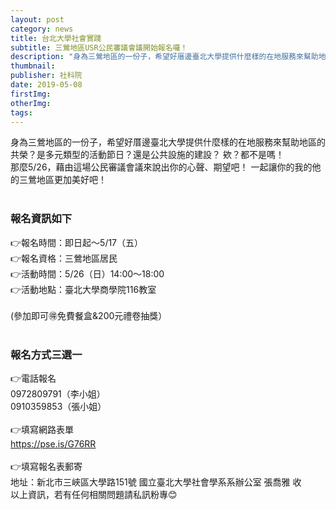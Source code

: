 ```yaml
---
layout: post
category: news
title: 台北大學社會實踐
subtitle: 三鶯地區USR公民審議會議開始報名囉！
description: "身為三鶯地區的一份子，希望好厝邊臺北大學提供什麼樣的在地服務來幫助地區的共榮？是多元類型的活動節日？還是公共設施的建設？5/26，藉由這場公民審議會議來說出你的心聲、期望吧！..."
thumbnail:
publisher: 社科院
date: 2019-05-08
firstImg:
otherImg:
tags: 
---
```


身為三鶯地區的一份子，希望好厝邊臺北大學提供什麼樣的在地服務來幫助地區的共榮？是多元類型的活動節日？還是公共設施的建設？
欸？都不是嗎！<br/>
那麼5/26，藉由這場公民審議會議來說出你的心聲、期望吧！
一起讓你的我的他的三鶯地區更加美好吧！
<br/><br/>
<h3>報名資訊如下</h3>
👉報名時間：即日起～5/17（五）<br/>
👉報名資格：三鶯地區居民<br/>
👉活動時間：5/26（日）14:00～18:00<br/>
👉活動地點：臺北大學商學院116教室<br/>
<br/>
(參加即可🉐免費餐盒&200元禮卷抽獎）<br/>
<br/>
<h3>報名方式三選一</h3>

👉電話報名<br/>
0972809791（李小姐）<br/>
0910359853（張小姐）<br/><br/>
👉填寫網路表單<br/>
 <a href="https://pse.is/G76RR">https://pse.is/G76RR</a>
 <br/><br/>
👉填寫報名表郵寄<br/>
地址：新北市三峽區大學路151號 國立臺北大學社會學系系辦公室
 張喬雅 收
<br/>
以上資訊，若有任何相關問題請私訊粉專😊
